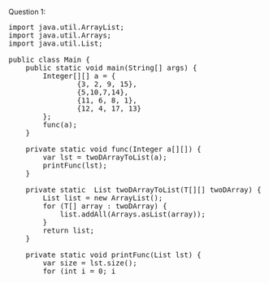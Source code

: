 Question 1:


<pre>
import java.util.ArrayList;
import java.util.Arrays;
import java.util.List;

public class Main {
    public static void main(String[] args) {
        Integer[][] a = {
                {3, 2, 9, 15},
                {5,10,7,14},
                {11, 6, 8, 1},
                {12, 4, 17, 13}
        };
        func(a);
    }

    private static void func(Integer a[][]) {
        var lst = twoDArrayToList(a);
        printFunc(lst);
    }

    private static <T> List<T> twoDArrayToList(T[][] twoDArray) {
        List<T> list = new ArrayList<T>();
        for (T[] array : twoDArray) {
            list.addAll(Arrays.asList(array));
        }
        return list;
    }

    private static void printFunc(List<Integer> lst) {
        var size = lst.size();
        for (int i = 0; i<size - 1; i ++) {
            var v1 = lst.get(i);
            for (int j=i + 1; j<lst.size(); j++) {
                var v2 =  lst.get(j);
                if ((v1+v2)  % 3 == 0) {
                    System.out.println(v1 + " " + v2);
                }
            }
        }
    }
}
</pre>
